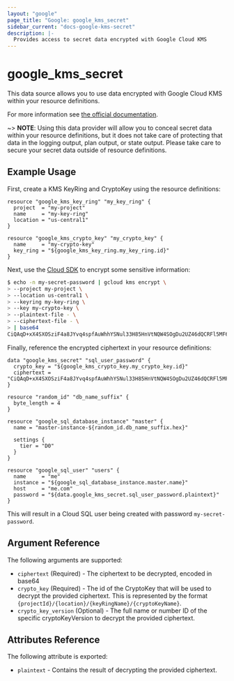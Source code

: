 ```yaml
---
layout: "google"
page_title: "Google: google_kms_secret"
sidebar_current: "docs-google-kms-secret"
description: |-
  Provides access to secret data encrypted with Google Cloud KMS
---
```


# google\_kms\_secret

This data source allows you to use data encrypted with Google Cloud KMS
within your resource definitions.

For more information see
[the official documentation](https://cloud.google.com/kms/docs/encrypt-decrypt).

~> **NOTE**: Using this data provider will allow you to conceal secret data within your
resource definitions, but it does not take care of protecting that data in the
logging output, plan output, or state output.  Please take care to secure your secret
data outside of resource definitions.

## Example Usage

First, create a KMS KeyRing and CryptoKey using the resource definitions:

```hcl
resource "google_kms_key_ring" "my_key_ring" {
  project  = "my-project"
  name     = "my-key-ring"
  location = "us-central1"
}

resource "google_kms_crypto_key" "my_crypto_key" {
  name     = "my-crypto-key"
  key_ring = "${google_kms_key_ring.my_key_ring.id}"
}
```

Next, use the [Cloud SDK](https://cloud.google.com/sdk/gcloud/reference/kms/encrypt) to encrypt some
sensitive information:

```bash
$ echo -n my-secret-password | gcloud kms encrypt \
> --project my-project \
> --location us-central1 \
> --keyring my-key-ring \
> --key my-crypto-key \
> --plaintext-file - \
> --ciphertext-file - \
> | base64
CiQAqD+xX4SXOSziF4a8JYvq4spfAuWhhYSNul33H85HnVtNQW4SOgDu2UZ46dQCRFl5MF6ekabviN8xq+F+2035ZJ85B+xTYXqNf4mZs0RJitnWWuXlYQh6axnnJYu3kDU=
```

Finally, reference the encrypted ciphertext in your resource definitions:

```hcl
data "google_kms_secret" "sql_user_password" {
  crypto_key = "${google_kms_crypto_key.my_crypto_key.id}"
  ciphertext = "CiQAqD+xX4SXOSziF4a8JYvq4spfAuWhhYSNul33H85HnVtNQW4SOgDu2UZ46dQCRFl5MF6ekabviN8xq+F+2035ZJ85B+xTYXqNf4mZs0RJitnWWuXlYQh6axnnJYu3kDU="
}

resource "random_id" "db_name_suffix" {
  byte_length = 4
}

resource "google_sql_database_instance" "master" {
  name = "master-instance-${random_id.db_name_suffix.hex}"

  settings {
    tier = "D0"
  }
}

resource "google_sql_user" "users" {
  name     = "me"
  instance = "${google_sql_database_instance.master.name}"
  host     = "me.com"
  password = "${data.google_kms_secret.sql_user_password.plaintext}"
}
```

This will result in a Cloud SQL user being created with password `my-secret-password`.

## Argument Reference

The following arguments are supported:

* `ciphertext` (Required) - The ciphertext to be decrypted, encoded in base64
* `crypto_key` (Required) - The id of the CryptoKey that will be used to
  decrypt the provided ciphertext. This is represented by the format
  `{projectId}/{location}/{keyRingName}/{cryptoKeyName}`.
* `crypto_key_version` (Optional) - The full name or number ID of the specific 
  cryptoKeyVersion to decrypt the provided ciphertext.

## Attributes Reference

The following attribute is exported:

* `plaintext` - Contains the result of decrypting the provided ciphertext.
